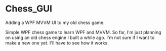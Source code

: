 # Chess_GUI
Adding a WPF MVVM UI to my old chess game.

Simple WPF chess game to learn WPF and MVVM. So far, I'm just planning on using an old chess engine I built a while ago. I'm not sure if I want to make a new one yet. I'll have to see how it works.